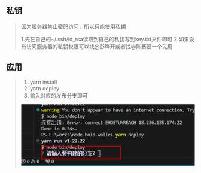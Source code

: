 ## 私钥
> 因为服务器禁止密码访问，所以只能使用私钥
> 
> 1.先在自己的~/.ssh/id_rsa读取到自己的私钥写到key.txt文件即可
> 2.如果没有访问服务器的私钥权限可以找@彭晔开或者找@陈赛要一个先用
## 应用
> 1. yarn install
> 2. yarn deploy
> 3. 输入对应的发布分支即可
>
> ![alt text](./images/image.png)
